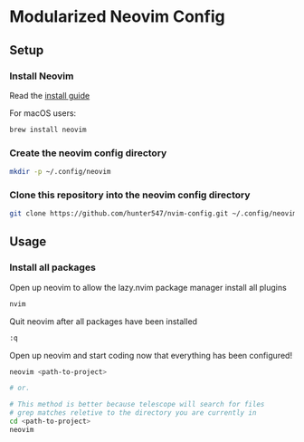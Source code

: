 # Modularized Neovim Config

## Setup

### Install Neovim
Read the [install guide](https://github.com/neovim/neovim/blob/master/INSTALL.md)

For macOS users:
``` bash
brew install neovim
```

### Create the neovim config directory
```bash
mkdir -p ~/.config/neovim
```

### Clone this repository into the neovim config directory
```bash
git clone https://github.com/hunter547/nvim-config.git ~/.config/neovim/.

```

## Usage

### Install all packages
Open up neovim to allow the lazy.nvim package manager install all plugins
```bash
nvim
```

Quit neovim after all packages have been installed
```bash
:q
```

Open up neovim and start coding now that everything has been configured!
```bash
neovim <path-to-project>

# or. 

# This method is better because telescope will search for files
# grep matches reletive to the directory you are currently in
cd <path-to-project>
neovim 
```

